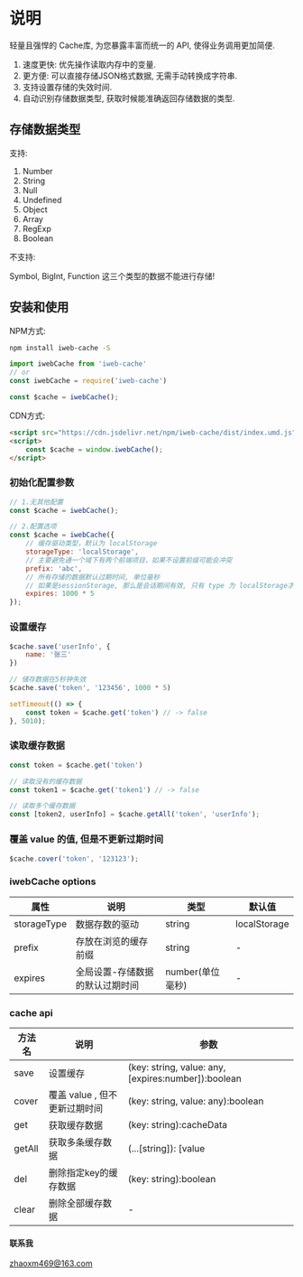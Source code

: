 # 说明

轻量且强悍的 Cache库, 为您暴露丰富而统一的 API, 使得业务调用更加简便.  

1. 速度更快: 优先操作读取内存中的变量.
2. 更方便: 可以直接存储JSON格式数据, 无需手动转换成字符串.
3. 支持设置存储的失效时间.
4. 自动识别存储数据类型, 获取时候能准确返回存储数据的类型.

## 存储数据类型

支持:  

1. Number
2. String
3. Null
4. Undefined
5. Object
6. Array
7. RegExp
8. Boolean

不支持:  

Symbol, BigInt, Function 这三个类型的数据不能进行存储! 

## 安装和使用

NPM方式:

```bash
npm install iweb-cache -S
```

```js
import iwebCache from 'iweb-cache'
// or
const iwebCache = require('iweb-cache')

const $cache = iwebCache();
```

CDN方式:

```html
<script src="https://cdn.jsdelivr.net/npm/iweb-cache/dist/index.umd.js"></script>
<script>
    const $cache = window.iwebCache();
</script>
```

### 初始化配置参数

```js
// 1.无其他配置
const $cache = iwebCache();

// 2.配置选项
const $cache = iwebCache({
    // 缓存驱动类型，默认为 localStorage
    storageType: 'localStorage',
    // 主要避免通一个域下有两个前端项目，如果不设置前缀可能会冲突
    prefix: 'abc',
    // 所有存储的数据默认过期时间, 单位毫秒
    // 如果是sessionStorage, 那么是会话期间有效, 只有 type 为 localStorage才可能是永久不会过期
    expires: 1000 * 5
});
```

### 设置缓存

```js
$cache.save('userInfo', {
    name: '张三'
})

// 储存数据在5秒钟失效
$cache.save('token', '123456', 1000 * 5)

setTimeout(() => {
    const token = $cache.get('token') // -> false
}, 5010);
```

### 读取缓存数据

```js
const token = $cache.get('token')

// 读取没有的缓存数据
const token1 = $cache.get('token1') // -> false

// 读取多个缓存数据
const [token2, userInfo] = $cache.getAll('token', 'userInfo');
```

### 覆盖 value 的值, 但是不更新过期时间

```js
$cache.cover('token', '123123');
```

### iwebCache options  

属性|说明|类型|默认值
-----|-----|-----|-----
storageType|数据存数的驱动|string|localStorage
prefix|存放在浏览的缓存前缀|string|-
expires|全局设置-存储数据的默认过期时间|number(单位毫秒)|-

### cache api

方法名|说明|参数
-----|-----|-----
save|设置缓存|(key: string, value: any, [expires:number]):boolean
cover|覆盖 value , 但不更新过期时间|(key: string, value: any):boolean
get|获取缓存数据|(key: string):cacheData|boolean
getAll|获取多条缓存数据|(...[string]): [value|boolean, ...]
del|删除指定key的缓存数据|(key: string):boolean
clear|删除全部缓存数据|-

#### 联系我

zhaoxm469@163.com
